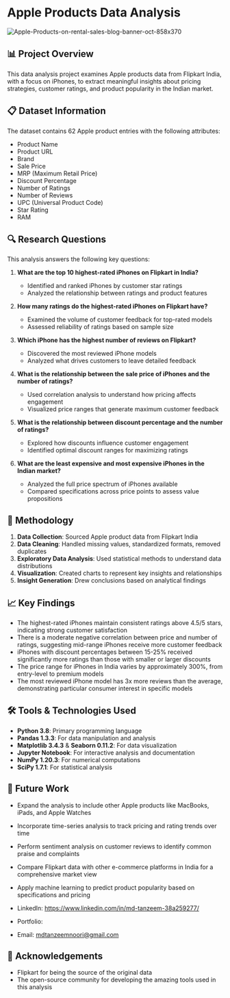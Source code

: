 # Apple Products Data Analysis

![Apple-Products-on-rental-sales-blog-banner-oct-858x370](https://github.com/user-attachments/assets/85739e9d-2227-4fa1-9665-b708cd923fc3)


## 📊 Project Overview
This data analysis project examines Apple products data from Flipkart India, with a focus on iPhones, to extract meaningful insights about pricing strategies, customer ratings, and product popularity in the Indian market.

## 📋 Dataset Information
The dataset contains 62 Apple product entries with the following attributes:
- Product Name
- Product URL
- Brand
- Sale Price
- MRP (Maximum Retail Price)
- Discount Percentage
- Number of Ratings
- Number of Reviews
- UPC (Universal Product Code)
- Star Rating
- RAM

## 🔍 Research Questions
This analysis answers the following key questions:

1. **What are the top 10 highest-rated iPhones on Flipkart in India?**
   - Identified and ranked iPhones by customer star ratings
   - Analyzed the relationship between ratings and product features

2. **How many ratings do the highest-rated iPhones on Flipkart have?**
   - Examined the volume of customer feedback for top-rated models
   - Assessed reliability of ratings based on sample size

3. **Which iPhone has the highest number of reviews on Flipkart?**
   - Discovered the most reviewed iPhone models
   - Analyzed what drives customers to leave detailed feedback

4. **What is the relationship between the sale price of iPhones and the number of ratings?**
   - Used correlation analysis to understand how pricing affects engagement
   - Visualized price ranges that generate maximum customer feedback

5. **What is the relationship between discount percentage and the number of ratings?**
   - Explored how discounts influence customer engagement
   - Identified optimal discount ranges for maximizing ratings

6. **What are the least expensive and most expensive iPhones in the Indian market?**
   - Analyzed the full price spectrum of iPhones available
   - Compared specifications across price points to assess value propositions

## 🔧 Methodology
1. **Data Collection**: Sourced Apple product data from Flipkart India
2. **Data Cleaning**: Handled missing values, standardized formats, removed duplicates
3. **Exploratory Data Analysis**: Used statistical methods to understand data distributions
4. **Visualization**: Created charts to represent key insights and relationships
5. **Insight Generation**: Drew conclusions based on analytical findings

## 📈 Key Findings
- The highest-rated iPhones maintain consistent ratings above 4.5/5 stars, indicating strong customer satisfaction
- There is a moderate negative correlation between price and number of ratings, suggesting mid-range iPhones receive more customer feedback
- iPhones with discount percentages between 15-25% received significantly more ratings than those with smaller or larger discounts
- The price range for iPhones in India varies by approximately 300%, from entry-level to premium models
- The most reviewed iPhone model has 3x more reviews than the average, demonstrating particular consumer interest in specific models

## 🛠️ Tools & Technologies Used
- **Python 3.8**: Primary programming language
- **Pandas 1.3.3**: For data manipulation and analysis
- **Matplotlib 3.4.3** & **Seaborn 0.11.2**: For data visualization
- **Jupyter Notebook**: For interactive analysis and documentation
- **NumPy 1.20.3**: For numerical computations
- **SciPy 1.7.1**: For statistical analysis


## 🔮 Future Work
- Expand the analysis to include other Apple products like MacBooks, iPads, and Apple Watches
- Incorporate time-series analysis to track pricing and rating trends over time
- Perform sentiment analysis on customer reviews to identify common praise and complaints
- Compare Flipkart data with other e-commerce platforms in India for a comprehensive market view
- Apply machine learning to predict product popularity based on specifications and pricing



- LinkedIn: https://www.linkedin.com/in/md-tanzeem-38a259277/
- Portfolio: 
- Email: mdtanzeemnoori@gmail.com



## 🙏 Acknowledgements
- Flipkart for being the source of the original data
- The open-source community for developing the amazing tools used in this analysis
